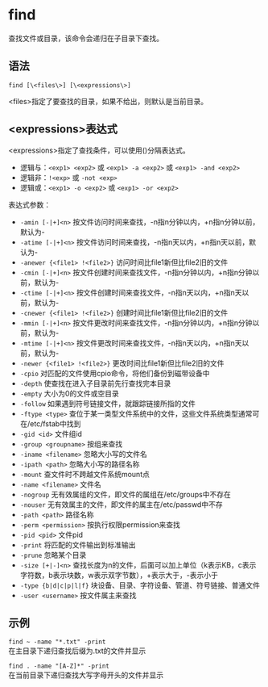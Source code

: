 # find
查找文件或目录，该命令会递归在子目录下查找。

## 语法
`find [\<files\>] [\<expressions\>]`

\<files\>指定了要查找的目录，如果不给出，则默认是当前目录。

## \<expressions\>表达式
\<expressions\>指定了查找条件，可以使用()分隔表达式。

- 逻辑与：`<exp1> <exp2>` 或 `<exp1> -a <exp2>` 或 `<exp1> -and <exp2>`
- 逻辑非：`!<exp>` 或 `-not <exp>`
- 逻辑或：`<exp1> -o <exp2>` 或 `<exp1> -or <exp2>`

表达式参数：

- `-amin [-|+]<n>`	按文件访问时间来查找，-n指n分钟以内，+n指n分钟以前，默认为-
- `-atime [-|+]<n>`	按文件访问时间来查找，-n指n天以内，+n指n天以前，默认为-
- `-anewer {<file1> !<file2>}`	访问时间比file1新但比file2旧的文件
- `-cmin [-|+]<n>`	按文件创建时间来查找文件，-n指n分钟以内，+n指n分钟以前，默认为-
- `-ctime [-|+]<n>`	按文件创建时间来查找文件，-n指n天以内，+n指n天以前，默认为-
- `-cnewer {<file1> !<file2>}`	创建时间比file1新但比file2旧的文件
- `-mmin [-|+]<n>`	按文件更改时间来查找文件，-n指n分钟以内，+n指n分钟以前，默认为-
- `-mtime [-|+]<n>`	按文件更改时间来查找文件，-n指n天以内，+n指n天以前，默认为-
- `-newer {<file1> !<file2>}`	更改时间比file1新但比file2旧的文件
- `-cpio`	对匹配的文件使用cpio命令，将他们备份到磁带设备中
- `-depth`	使查找在进入子目录前先行查找完本目录
- `-empty`	大小为0的文件或空目录
- `-follow`	如果遇到符号链接文件，就跟踪链接所指的文件
- `-ftype <type>`	查位于某一类型文件系统中的文件，这些文件系统类型通常可 在/etc/fstab中找到
- `-gid <id>`	文件组id
- `-group <groupname>`	按组来查找
- `-iname <filename>`	忽略大小写的文件名
- `-ipath <path>`	忽略大小写的路径名称
- `-mount`	查文件时不跨越文件系统mount点
- `-name <filename>`	文件名
- `-nogroup`	无有效属组的文件，即文件的属组在/etc/groups中不存在
- `-nouser`	无有效属主的文件，即文件的属主在/etc/passwd中不存
- `-path <path>`	路径名称
- `-perm <permission>`	按执行权限permission来查找
- `-pid <pid>`	文件pid
- `-print`	将匹配的文件输出到标准输出
- `-prune`	忽略某个目录
- `-size [+|-]<n>`	查找长度为n的文件，后面可以加上单位（k表示KB，c表示字符数，b表示块数，w表示双字节数），+表示大于，-表示小于
- `-type {b|d|c|p|l|f}`	块设备、目录、字符设备、管道、符号链接、普通文件
- `-user <username>`	按文件属主来查找


## 示例
`find ~ -name "*.txt" -print`  
在主目录下递归查找后缀为.txt的文件并显示

`find . -name "[A-Z]*" -print`   
在当前目录下递归查找大写字母开头的文件并显示
